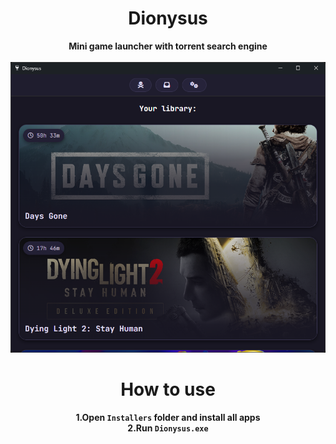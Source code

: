 <div align="center">

# Dionysus

**Mini game launcher with torrent search engine** <br><br>
![img_1.png](img.png)

# How to use
**1.Open `Installers` folder and install all apps**<br>
**2.Run `Dionysus.exe`**<br>

</div>

